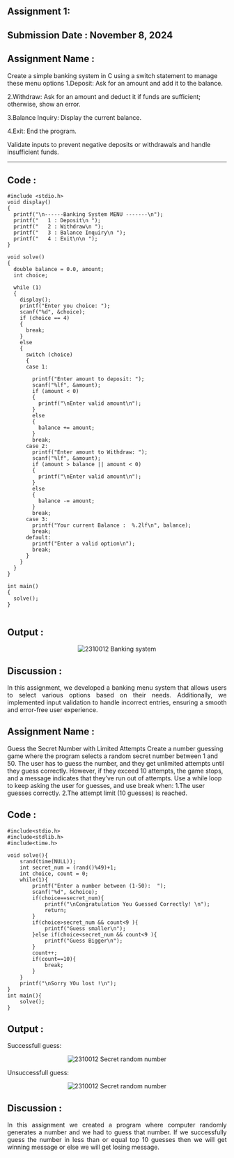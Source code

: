 ## Assignment 1:
## **Submission Date : November 8, 2024**

## Assignment Name :
Create a simple banking system in C using a switch statement to manage these menu options
1.Deposit: Ask for an amount and add it to the balance.

2.Withdraw: Ask for an amount and deduct it if funds are sufficient; otherwise, show an
error.

3.Balance Inquiry: Display the current balance.

4.Exit: End the program.

Validate inputs to prevent negative deposits or withdrawals and handle insufficient funds.



---
## **Code :**
~~~
#include <stdio.h>
void display()
{
  printf("\n------Banking System MENU -------\n");
  printf("   1 : Deposit\n ");
  printf("   2 : Withdraw\n ");
  printf("   3 : Balance Inquiry\n ");
  printf("   4 : Exit\n\n ");
}

void solve()
{
  double balance = 0.0, amount;
  int choice;

  while (1)
  {
    display();
    printf("Enter you choice: ");
    scanf("%d", &choice);
    if (choice == 4)
    {
      break;
    }
    else
    {
      switch (choice)
      {
      case 1:

        printf("Enter amount to deposit: ");
        scanf("%lf", &amount);
        if (amount < 0)
        {
          printf("\nEnter valid amount\n");
        }
        else
        {
          balance += amount;
        }
        break;
      case 2:
        printf("Enter amount to Withdraw: ");
        scanf("%lf", &amount);
        if (amount > balance || amount < 0)
        {
          printf("\nEnter valid amount\n");
        }
        else
        {
          balance -= amount;
        }
        break;
      case 3:
        printf("Your current Balance :  %.2lf\n", balance);
        break;
      default:
        printf("Enter a valid option\n");
        break;
      }
    }
  }
}

int main()
{
  solve();
}


~~~
## **Output :**
<p align="center">
<img  alt="2310012 Banking system" src="https://github.com/user-attachments/assets/60330ed7-8c28-40c4-bb1b-72423ee4a947">
</p>

## **Discussion :**
<div align="justify">

In this assignment, we developed a banking menu system that allows users to select various options based on their needs. Additionally, we implemented input validation to handle incorrect entries, ensuring a smooth and error-free user experience.</div>

## Assignment Name :
Guess the Secret Number with Limited Attempts
Create a number guessing game where the program selects a random secret number
between 1 and 50. The user has to guess the number, and they get unlimited attempts until
they guess correctly. However, if they exceed 10 attempts, the game stops, and a message
indicates that they’ve run out of attempts.
Use a while loop to keep asking the user for guesses, and use break when:
1.The user guesses correctly.
2.The attempt limit (10 guesses) is reached.

## **Code :**
~~~
#include<stdio.h>
#include<stdlib.h>
#include<time.h>

void solve(){
    srand(time(NULL));
    int secret_num = (rand()%49)+1;
    int choice, count = 0;
    while(1){
        printf("Enter a number between (1-50):  ");
        scanf("%d", &choice);
        if(choice==secret_num){
            printf("\nCongratulation You Guessed Correctly! \n");
            return;
        }
        if(choice>secret_num && count<9 ){
            printf("Guess smaller\n");
        }else if(choice<secret_num && count<9 ){
            printf("Guess Bigger\n");
        }
        count++;
        if(count==10){
            break;
        }
    }
    printf("\nSorry YOu lost !\n");
}
int main(){
    solve();
}
~~~
## **Output :**
Successfull guess:
<p align="center">
<img  alt="2310012 Secret random number" src="https://github.com/user-attachments/assets/793c5b55-af73-4645-b886-4006a8d7d155">
</p>
Unsuccessfull guess:
<p align="center">
<img  alt="2310012 Secret random number" src="https://github.com/user-attachments/assets/6fef54e2-db8f-46a1-86a0-c8da8a567c10">
</p>

## **Discussion :**
<div align="justify">

In this assignment we created a program where computer randomly generates a number and we had to guess that number. If we successfully guess the number in less than or equal top 10 guesses then we will get winning message or else we will get losing message.
</div>
